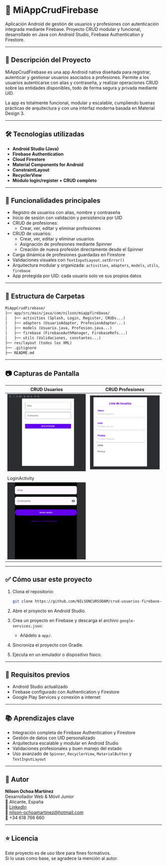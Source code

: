 # 📱 MiAppCrudFirebase

Aplicación Android de gestión de usuarios y profesiones con autenticación integrada mediante Firebase. Proyecto CRUD modular y funcional, desarrollado en Java con Android Studio, Firebase Authentication y Firestore.

---

## 🚀 Descripción del Proyecto

MiAppCrudFirebase es una app Android nativa diseñada para registrar, autenticar y gestionar usuarios asociados a profesiones. Permite a los usuarios autenticarse con alias y contraseña, y realizar operaciones CRUD sobre las entidades disponibles, todo de forma segura y privada mediante UID.

La app es totalmente funcional, modular y escalable, cumpliendo buenas prácticas de arquitectura y con una interfaz moderna basada en Material Design 3.

---

## 🛠️ Tecnologías utilizadas

- **Android Studio (Java)**
- **Firebase Authentication**
- **Cloud Firestore**
- **Material Components for Android**
- **ConstraintLayout**
- **RecyclerView**
- **Módulo login/register + CRUD completo**

---

## 🔐 Funcionalidades principales

- Registro de usuarios con alias, nombre y contraseña
- Inicio de sesión con validación y persistencia por UID
- CRUD de profesiones:
    - Crear, ver, editar y eliminar profesiones
- CRUD de usuarios:
    - Crear, ver, editar y eliminar usuarios
    - Asignación de profesiones mediante Spinner
    - Creación de nueva profesión directamente desde el Spinner
- Carga dinámica de profesiones guardadas en Firestore
- Validaciones visuales con `TextInputLayout.setError()`
- Arquitectura modular y organizada: `activities`, `adapters`, `models`, `utils`, `firebase`
- App protegida por UID: cada usuario solo ve sus propios datos

---

## 📂 Estructura de Carpetas

```
MiAppCrudFirebase/
├── app/src/main/java/com/nilson/miappfirebase/
│   ├── activities (Splash, Login, Register, CRUDs...)
│   ├── adapters (UsuarioAdapter, ProfesionAdapter...)
│   ├── models (Usuario.java, Profesion.java...)
│   ├── firebase (FirebaseAuthManager, FirebaseRefs...)
│   ├── utils (Validaciones, constantes...)
├── res/layout (todos los XML)
├── .gitignore
├── README.md
```

---

## 📷 Capturas de Pantalla

| CRUD Usuarios                | CRUD Profesiones            |
|------------------------------|-----------------------------|
| ![](./screenshots/Registro.png) | ![](./screenshots/Crud.png) |
|                              |                             |   
| LoginActivity                       |                             |
| ![](./screenshots/login.png) |                             |

>

---

## ✅ Cómo usar este proyecto

1. Clona el repositorio:
   ```bash
   git clone https://github.com/NILSONCURSODAM/crud-usuarios-firebase-Android-Studio.git
   ```

2. Abre el proyecto en Android Studio.

3. Crea un proyecto en Firebase y descarga el archivo `google-services.json`:
    - Añádelo a `app/`.

4. Sincroniza el proyecto con Gradle.

5. Ejecuta en un emulador o dispositivo físico.

---

## 📌 Requisitos previos

- Android Studio actualizado
- Firebase configurado con Authentication y Firestore
- Google Play Services y conexión a internet

---

## 📚 Aprendizajes clave

- Integración completa de Firebase Authentication y Firestore
- Gestión de datos con UID personalizado
- Arquitectura escalable y modular en Android Studio
- Validaciones profesionales y buen manejo del estado
- Uso avanzado de `Spinner`, `RecyclerView`, `MaterialButton` y `TextInputLayout`

---

## 🤝 Autor

**Nilson Ochoa Martínez**  
Desarrollador Web & Móvil Junior  
📍 Alicante, España  
💼 [LinkedIn](https://www.linkedin.com/in/nilsonochoa-dev/)  
📧 nilson-ochoamartinez@hotmail.com  
📱 +34 618 766 660

---

## ⭐ Licencia

Este proyecto es de uso libre para fines formativos.  
Si lo usas como base, se agradece la mención al autor.
